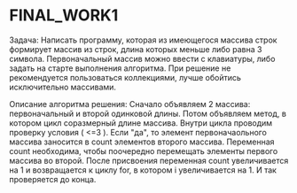 # FINAL_WORK1
Задача: Написать программу, которая из имеющегося массива строк формирует массив из строк, длина которых меньше либо равна 3 символа. Первоначальный массив можно ввести с клавиатуры, либо задать на старте выполнения алгоритма. При решение не рекомендуется пользоваться коллекциями, лучше обойтись исключительно массивами. 

Описание алгоритма решения: Сначало объявляем 2 массива: первоначальный и второй одинковой длины. Потом объявляем метод, в котором цикл соразмерный длине массива. Внутри цикла проводим проверку условия ( <=3 ). Если "да", то элемент первоначаольного массива заносится в count элементов второго массива. Переменная count необходима, чтобы поочередно перемещать элементы первого массива во второй. После присвоения переменная count увеличивается  на 1 и возвращается к циклу for, в котором i увеличивается на 1. И так проверяется до конца.
